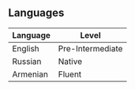 ## Languages
Language | Level |
-------- | ----- |
English | Pre-Intermediate
Russian | Native
Armenian | Fluent
